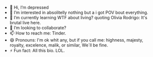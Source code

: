 - 👋 Hi, I’m depressed 
- 👀 I’m interested in absolitelly nothing but a i got POV bout everything.
- 🌱 I’m currently learning WTF about living? quoting Olivia Rodrigo: It's brutal live here.
- 💞️ I’m looking to collaborate?
- 📫 How to reach me: Tinder.
- 😄 Pronouns: I'm ok whit any, but if you call me: highness, majesty, royalty, excelence, malik, or similar, We´ll be fine. 
- ⚡ Fun fact: All this bio. LOL.

<!---
pizzaddicted4life/pizzaddicted4life is a ✨ special ✨ repository because its `README.md` (this file) appears on your GitHub profile.
You can click the Preview link to take a look at your changes.
--->
